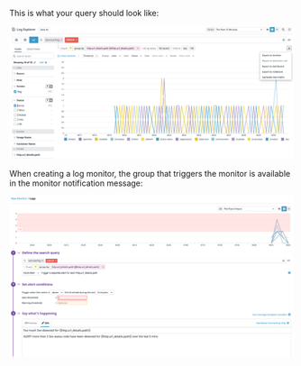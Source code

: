 This is what your query should look like:

![Query for monitor](https://raw.githubusercontent.com/l0k0ms/workshops/master/log-workshop-4/images/query-for-monitor.png)

When creating a log monitor, the group that triggers the monitor is available in the monitor notification message:

![Monitor configuration](https://raw.githubusercontent.com/l0k0ms/workshops/master/log-workshop-4/images/monitor-configuration.png)
